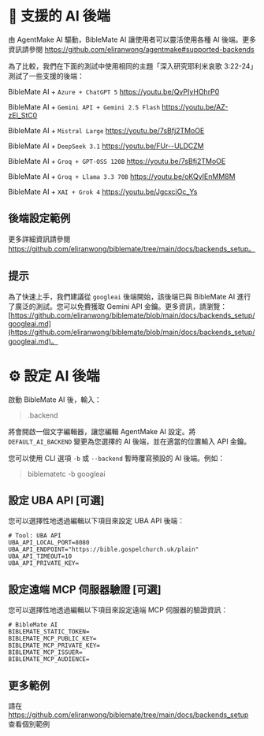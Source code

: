 # 🧠 支援的 AI 後端

由 AgentMake AI 驅動，BibleMate AI 讓使用者可以靈活使用各種 AI 後端。更多資訊請參閱 https://github.com/eliranwong/agentmake#supported-backends

為了比較，我們在下面的測試中使用相同的主題「深入研究耶利米哀歌 3:22-24」測試了一些支援的後端：

BibleMate AI + `Azure + ChatGPT 5` https://youtu.be/QvPIyHOhrP0

BibleMate AI + `Gemini API + Gemini 2.5 Flash` https://youtu.be/AZ-zEl_StC0

BibleMate AI + `Mistral Large` https://youtu.be/7sBfj2TMoOE

BibleMate AI + `DeepSeek 3.1` https://youtu.be/FUr--ULDCZM

BibleMate AI + `Groq + GPT-OSS 120B` https://youtu.be/7sBfj2TMoOE

BibleMate AI + `Groq + Llama 3.3 70B` https://youtu.be/oKQyIEnMM8M

BibleMate AI + `XAI + Grok 4` https://youtu.be/JgcxciOc_Ys

## 後端設定範例

更多詳細資訊請參閱 https://github.com/eliranwong/biblemate/tree/main/docs/backends_setup。

## 提示

為了快速上手，我們建議從 `googleai` 後端開始，該後端已與 BibleMate AI 進行了廣泛的測試。您可以免費獲取 Gemini API 金鑰。更多資訊，請瀏覽：[https://github.com/eliranwong/biblemate/blob/main/docs/backends_setup/googleai.md](https://github.com/eliranwong/biblemate/blob/main/docs/backends_setup/googleai.md)。

# ⚙️ 設定 AI 後端

啟動 BibleMate AI 後，輸入：

> .backend

將會開啟一個文字編輯器，讓您編輯 AgentMake AI 設定。將 `DEFAULT_AI_BACKEND` 變更為您選擇的 AI 後端，並在適當的位置輸入 API 金鑰。

您可以使用 CLI 選項 `-b` 或 `--backend` 暫時覆寫預設的 AI 後端。例如：

> biblematetc -b googleai

## 設定 UBA API [可選]

您可以選擇性地透過編輯以下項目來設定 UBA API 後端：

```
# Tool: UBA API
UBA_API_LOCAL_PORT=8080
UBA_API_ENDPOINT="https://bible.gospelchurch.uk/plain"
UBA_API_TIMEOUT=10
UBA_API_PRIVATE_KEY=
```

## 設定遠端 MCP 伺服器驗證 [可選]

您可以選擇性地透過編輯以下項目來設定遠端 MCP 伺服器的驗證資訊：

```
# BibleMate AI
BIBLEMATE_STATIC_TOKEN=
BIBLEMATE_MCP_PUBLIC_KEY=
BIBLEMATE_MCP_PRIVATE_KEY=
BIBLEMATE_MCP_ISSUER=
BIBLEMATE_MCP_AUDIENCE=
```

## 更多範例

請在 https://github.com/eliranwong/biblemate/tree/main/docs/backends_setup 查看個別範例

